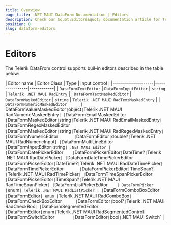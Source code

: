 ```yaml
---
title: Overview
page_title: .NET MAUI DataForm Documentation | Editors
description: Check our &quot;Editors&quot; documentation article for Telerik DataForm for .NET MAUI control.
position: 0
slug: dataform-editors
---
```


# Editors

The Telerik DataFrom control supports buil-in editors described in the table below: 

| Editor name 		 | Editor Class | Type | Input control |
|--------------------|----------------|------------|
| `DataFormTextEditor` 		 | `DataFormInputEditor` | `string` | `Telerik .NET MAUI RadEntry` |
| `DataFormTextMaskedEditor` 		 | `DataFormMaskedEditor` | `string` | `Telerik .NET MAUI RadTextMaskedEntry` |
| `DataFormNumericMaskedEditor 		| `DataFormValueMaskedEditor` | `object` | `Telerik .NET MAUI RadNumericMaskedEntry` |
| `DataFormEmailMaskedEditor` 		 | `DataFormMaskedEditor` | `string` | `Telerik .NET MAUI RadEmailMaskedEntry` |
| `DataFormRegexMaskedEditor` 		 | `DataFormMaskedEditor` | `string` | `Telerik .NET MAUI RadRegexMaskedEntry` |
| `DataFormNumericEditor` 		 | `DataFormEditor` | `double?` | `Telerik .NET MAUI RadNumericInput` |
| `DataFormMultiLineEditor` 		 | `DataFormInputEditor` | `string` | .NET MAUI Editor |
| `DataFormDatePickerEditor`	 | `DataFormPickerEditor` | `DateTime?` | `Telerik .NET MAUI RadDatePicker` |
| `DataFormDateTimePickerEditor`		| `DataFormPickerEditor` | `DateTime?` | `Telerik .NET MAUI RadDateTimePicker` |
| `DataFormTimePickerEditor`		| `DataFormPickerEditor` | `TimeSpan?` | `Telerik .NET MAUI RadTimePicker` |
| `DataFormTimeSpanPickerEditor` 	 | `DataFormPickerEditor` | `TimeSpan?` | `Telerik .NET MAUI RadTimeSpanPicker` |
| `DataFormListPickerEditor`     | DataFormPicker | `enum` | Telerik .NET MAUI RadListPicker |
| `DataFormComboBoxEditor`		 | `DataFormEditor` | enum | `Telerik .NET MAUI RadComboBox` |
| `DataFormCheckBoxEditor`		 | `DataFormEditor` | `bool?` | `Telerik .NET MAUI RadCheckBox` |
| `DataFormSegmentedEditor`		 | `DataFormEditor` | `enum` | `Telerik .NET MAUI RadSegmentedControl` |
| `DataFormSwitchEditor`		 | `DataFormEditor` | `bool` | `.NET MAUI Switch` |